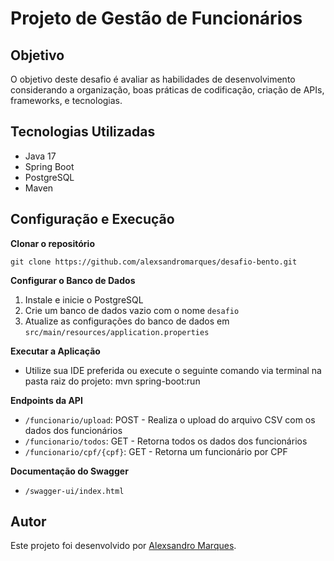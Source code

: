 # Projeto de Gestão de Funcionários

## Objetivo

O objetivo deste desafio é avaliar as habilidades de desenvolvimento considerando a organização, boas práticas de codificação, criação de APIs, frameworks, e tecnologias.


## Tecnologias Utilizadas

- Java 17
- Spring Boot
- PostgreSQL
- Maven

## Configuração e Execução

**Clonar o repositório**

	git clone https://github.com/alexsandromarques/desafio-bento.git

**Configurar o Banco de Dados**

1. Instale e inicie o PostgreSQL
2. Crie um banco de dados vazio com o nome `desafio`
3. Atualize as configurações do banco de dados em `src/main/resources/application.properties`

**Executar a Aplicação**

- Utilize sua IDE preferida ou execute o seguinte comando via terminal na pasta raiz do projeto: mvn spring-boot:run

**Endpoints da API**

- `/funcionario/upload`: POST - Realiza o upload do arquivo CSV com os dados dos funcionários
- `/funcionario/todos`: GET - Retorna todos os dados dos funcionários
- `/funcionario/cpf/{cpf}`: GET - Retorna um funcionário por CPF
   
**Documentação do Swagger**

- `/swagger-ui/index.html`
   
## Autor

Este projeto foi desenvolvido por [Alexsandro Marques](mailto:alexoliveira.marques@gmail.com).

   
   
   


   

